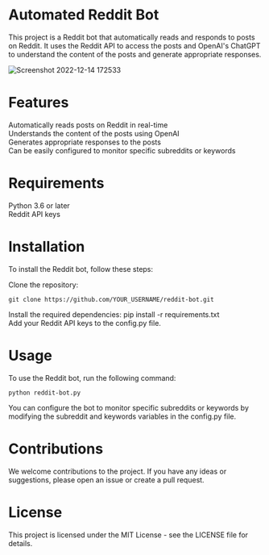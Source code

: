 # Automated Reddit Bot
This project is a Reddit bot that automatically reads and responds to posts on Reddit. It uses the Reddit API to access the posts and OpenAI's ChatGPT to understand the content of the posts and generate appropriate responses.


![Screenshot 2022-12-14 172533](https://user-images.githubusercontent.com/114196475/207736996-ae5f86dd-e4eb-4acd-b991-aefc643a5592.png)


# Features
Automatically reads posts on Reddit in real-time <br/>
Understands the content of the posts using OpenAI <br/>
Generates appropriate responses to the posts <br/>
Can be easily configured to monitor specific subreddits or keywords <br/>

# Requirements
Python 3.6 or later
<br/>
Reddit API keys

# Installation
To install the Reddit bot, follow these steps:

Clone the repository:
```
git clone https://github.com/YOUR_USERNAME/reddit-bot.git
```
Install the required dependencies:
pip install -r requirements.txt <br/>
Add your Reddit API keys to the config.py file.

# Usage
To use the Reddit bot, run the following command:
```
python reddit-bot.py
```
You can configure the bot to monitor specific subreddits or keywords by modifying the subreddit and keywords variables in the config.py file.

# Contributions
We welcome contributions to the project. If you have any ideas or suggestions, please open an issue or create a pull request.

# License
This project is licensed under the MIT License - see the LICENSE file for details.
